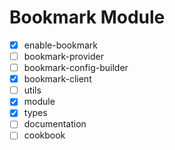 # Bookmark Module

-   [x] enable-bookmark
-   [ ] bookmark-provider
-   [ ] bookmark-config-builder
-   [x] bookmark-client
-   [ ] utils
-   [x] module
-   [x] types
-   [ ] documentation
-   [ ] cookbook
